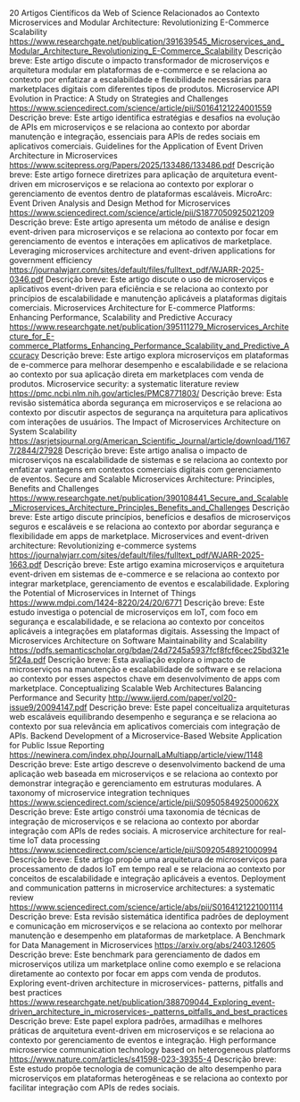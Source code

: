 20 Artigos Científicos da Web of Science Relacionados ao Contexto
Microservices and Modular Architecture: Revolutionizing E-Commerce Scalability
https://www.researchgate.net/publication/391639545_Microservices_and_Modular_Architecture_Revolutionizing_E-Commerce_Scalability
Descrição breve: Este artigo discute o impacto transformador de microserviços e arquitetura modular em plataformas de e-commerce e se relaciona ao contexto por enfatizar a escalabilidade e flexibilidade necessárias para marketplaces digitais com diferentes tipos de produtos.
Microservice API Evolution in Practice: A Study on Strategies and Challenges
https://www.sciencedirect.com/science/article/pii/S0164121224001559
Descrição breve: Este artigo identifica estratégias e desafios na evolução de APIs em microserviços e se relaciona ao contexto por abordar manutenção e integração, essenciais para APIs de redes sociais em aplicativos comerciais.
Guidelines for the Application of Event Driven Architecture in Microservices
https://www.scitepress.org/Papers/2025/133486/133486.pdf
Descrição breve: Este artigo fornece diretrizes para aplicação de arquitetura event-driven em microserviços e se relaciona ao contexto por explorar o gerenciamento de eventos dentro de plataformas escaláveis.
MicroArc: Event Driven Analysis and Design Method for Microservices
https://www.sciencedirect.com/science/article/pii/S1877050925021209
Descrição breve: Este artigo apresenta um método de análise e design event-driven para microserviços e se relaciona ao contexto por focar em gerenciamento de eventos e interações em aplicativos de marketplace.
Leveraging microservices architecture and event-driven applications for government efficiency
https://journalwjarr.com/sites/default/files/fulltext_pdf/WJARR-2025-0346.pdf
Descrição breve: Este artigo discute o uso de microserviços e aplicativos event-driven para eficiência e se relaciona ao contexto por princípios de escalabilidade e manutenção aplicáveis a plataformas digitais comerciais.
Microservices Architecture for E-commerce Platforms: Enhancing Performance, Scalability and Predictive Accuracy
https://www.researchgate.net/publication/395111279_Microservices_Architecture_for_E-commerce_Platforms_Enhancing_Performance_Scalability_and_Predictive_Accuracy
Descrição breve: Este artigo explora microserviços em plataformas de e-commerce para melhorar desempenho e escalabilidade e se relaciona ao contexto por sua aplicação direta em marketplaces com venda de produtos.
Microservice security: a systematic literature review
https://pmc.ncbi.nlm.nih.gov/articles/PMC8771803/
Descrição breve: Esta revisão sistemática aborda segurança em microserviços e se relaciona ao contexto por discutir aspectos de segurança na arquitetura para aplicativos com interações de usuários.
The Impact of Microservices Architecture on System Scalability
https://asrjetsjournal.org/American_Scientific_Journal/article/download/11677/2844/27928
Descrição breve: Este artigo analisa o impacto de microserviços na escalabilidade de sistemas e se relaciona ao contexto por enfatizar vantagens em contextos comerciais digitais com gerenciamento de eventos.
Secure and Scalable Microservices Architecture: Principles, Benefits and Challenges
https://www.researchgate.net/publication/390108441_Secure_and_Scalable_Microservices_Architecture_Principles_Benefits_and_Challenges
Descrição breve: Este artigo discute princípios, benefícios e desafios de microserviços seguros e escaláveis e se relaciona ao contexto por abordar segurança e flexibilidade em apps de marketplace.
Microservices and event-driven architecture: Revolutionizing e-commerce systems
https://journalwjarr.com/sites/default/files/fulltext_pdf/WJARR-2025-1663.pdf
Descrição breve: Este artigo examina microserviços e arquitetura event-driven em sistemas de e-commerce e se relaciona ao contexto por integrar marketplace, gerenciamento de eventos e escalabilidade.
Exploring the Potential of Microservices in Internet of Things
https://www.mdpi.com/1424-8220/24/20/6771
Descrição breve: Este estudo investiga o potencial de microserviços em IoT, com foco em segurança e escalabilidade, e se relaciona ao contexto por conceitos aplicáveis a integrações em plataformas digitais.
Assessing the Impact of Microservices Architecture on Software Maintainability and Scalability
https://pdfs.semanticscholar.org/bdae/24d7245a5937fcf8fcf6cec25bd321e5f24a.pdf
Descrição breve: Esta avaliação explora o impacto de microserviços na manutenção e escalabilidade de software e se relaciona ao contexto por esses aspectos chave em desenvolvimento de apps com marketplace.
Conceptualizing Scalable Web Architectures Balancing Performance and Security
http://www.ijerd.com/paper/vol20-issue9/20094147.pdf
Descrição breve: Este papel conceitualiza arquiteturas web escaláveis equilibrando desempenho e segurança e se relaciona ao contexto por sua relevância em aplicativos comerciais com integração de APIs.
Backend Development of a Microservice-Based Website Application for Public Issue Reporting
https://newinera.com/index.php/JournalLaMultiapp/article/view/1148
Descrição breve: Este artigo descreve o desenvolvimento backend de uma aplicação web baseada em microserviços e se relaciona ao contexto por demonstrar integração e gerenciamento em estruturas modulares.
A taxonomy of microservice integration techniques
https://www.sciencedirect.com/science/article/pii/S095058492500062X
Descrição breve: Este artigo constrói uma taxonomia de técnicas de integração de microserviços e se relaciona ao contexto por abordar integração com APIs de redes sociais.
A microservice architecture for real-time IoT data processing
https://www.sciencedirect.com/science/article/pii/S0920548921000994
Descrição breve: Este artigo propõe uma arquitetura de microserviços para processamento de dados IoT em tempo real e se relaciona ao contexto por conceitos de escalabilidade e integração aplicáveis a eventos.
Deployment and communication patterns in microservice architectures: a systematic review
https://www.sciencedirect.com/science/article/abs/pii/S0164121221001114
Descrição breve: Esta revisão sistemática identifica padrões de deployment e comunicação em microserviços e se relaciona ao contexto por melhorar manutenção e desempenho em plataformas de marketplace.
A Benchmark for Data Management in Microservices
https://arxiv.org/abs/2403.12605
Descrição breve: Este benchmark para gerenciamento de dados em microserviços utiliza um marketplace online como exemplo e se relaciona diretamente ao contexto por focar em apps com venda de produtos.
Exploring event-driven architecture in microservices- patterns, pitfalls and best practices
https://www.researchgate.net/publication/388709044_Exploring_event-driven_architecture_in_microservices-_patterns_pitfalls_and_best_practices
Descrição breve: Este papel explora padrões, armadilhas e melhores práticas de arquitetura event-driven em microserviços e se relaciona ao contexto por gerenciamento de eventos e integração.
High performance microservice communication technology based on heterogeneous platforms
https://www.nature.com/articles/s41598-023-39355-4
Descrição breve: Este estudo propõe tecnologia de comunicação de alto desempenho para microserviços em plataformas heterogêneas e se relaciona ao contexto por facilitar integração com APIs de redes sociais.
